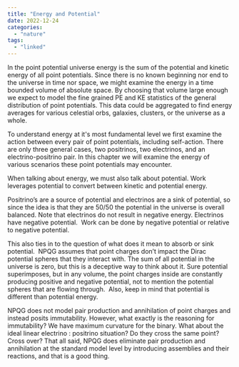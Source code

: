 ```yaml
---
title: "Energy and Potential"
date: 2022-12-24
categories: 
  - "nature"
tags: 
  - "linked"
---
```


In the point potential universe energy is the sum of the potential and kinetic energy of all point potentials. Since there is no known beginning nor end to the universe in time nor space, we might examine the energy in a time bounded volume of absolute space. By choosing that volume large enough we expect to model the fine grained PE and KE statistics of the general distribution of point potentials. This data could be aggregated to find energy averages for various celestial orbs, galaxies, clusters, or the universe as a whole.

To understand energy at it's most fundamental level we first examine the action between every pair of point potentials, including self-action. There are only three general cases, two positrinos, two electrinos, and an electrino-positrino pair. In this chapter we will examine the energy of various scenarios these point potentials may encounter.

When talking about energy, we must also talk about potential. Work leverages potential to convert between kinetic and potential energy.

Positrino’s are a source of potential and electrinos are a sink of potential, so since the idea is that they are 50/50 the potential in the universe is overall balanced. Note that electrinos do not result in negative energy. Electrinos have negative potential.  Work can be done by negative potential or relative to negative potential.

This also ties in to the question of what does it mean to absorb or sink potential.  NPQG assumes that point charges don’t impact the Dirac potential spheres that they interact with. The sum of all potential in the universe is zero, but this is a deceptive way to think about it. Sure potential superimposes, but in any volume, the point charges inside are constantly producing positive and negative potential, not to mention the potential spheres that are flowing through.  Also, keep in mind that potential is different than potential energy.

NPQG does not model pair production and annihilation of point charges and instead posits immutability. However, what exactly is the reasoning for immutability? We have maximum curvature for the binary. What about the ideal linear electrino : positrino situation? Do they cross the same point? Cross over? That all said, NPQG does eliminate pair production and annihilation at the standard model level by introducing assemblies and their reactions, and that is a good thing.
